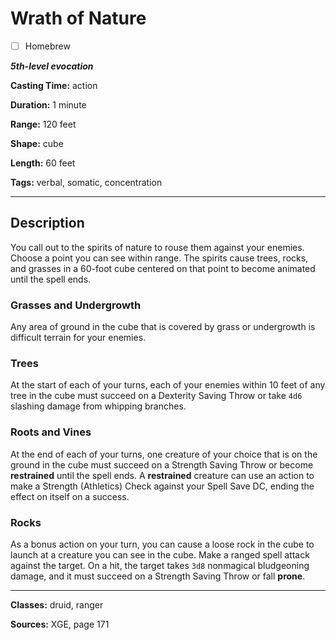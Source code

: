 # Wrath of Nature

- [ ] Homebrew

***5th-level evocation***

**Casting Time:** action

**Duration:** 1 minute

**Range:** 120 feet

**Shape:** cube

**Length:** 60 feet

**Tags:** verbal, somatic, concentration

---

## Description
You call out to the spirits of nature to rouse them against your enemies.
Choose a point you can see within range.
The spirits cause trees, rocks, and grasses in a 60-foot cube centered on that point to become animated until the spell ends.

### Grasses and Undergrowth
Any area of ground in the cube that is covered by grass or undergrowth is difficult terrain for your enemies.

### Trees
At the start of each of your turns, each of your enemies within 10 feet of any tree in the cube must succeed on a Dexterity Saving Throw or take `4d6` slashing damage from whipping branches.

### Roots and Vines
At the end of each of your turns, one creature of your choice that is on the ground in the cube must succeed on a Strength Saving Throw or become **restrained** until the spell ends.
A **restrained** creature can use an action to make a Strength (Athletics) Check against your Spell Save DC, ending the effect on itself on a success.

### Rocks
As a bonus action on your turn, you can cause a loose rock in the cube to launch at a creature you can see in the cube.
Make a ranged spell attack against the target.
On a hit, the target takes `3d8` nonmagical bludgeoning damage, and it must succeed on a Strength Saving Throw or fall **prone**.

---

**Classes:** druid, ranger

**Sources:** XGE, page 171
